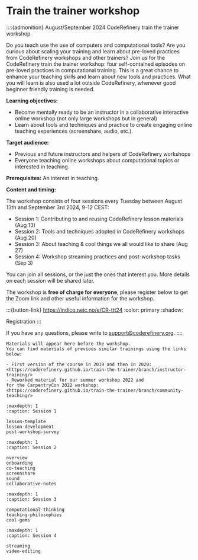 # Train the trainer workshop

::::{admonition} August/September 2024 CodeRefinery train the trainer workshop

Do you teach use the use of computers and computational tools? Are you curious about scaling your training and learn about pre-loved practices from CodeRefinery workshops and other trainers? Join us for the CodeRefinery train the trainer workshop: four self-contained episodes on pre-loved practices in computational training. This is a great chance to enhance your teaching skills and learn about new tools and practices. What you will learn is also used a lot outside CodeRefinery, whenever good beginner friendly training is needed.

**Learning objectives:**
- Become mentally ready to be an instructor in a collaborative interactive online workshop (not only large workshops but in general)
- Learn about tools and techniques and practice to create engaging online teaching experiences (screenshare, audio, etc.).

**Target audience:**
- Previous and future instructors and helpers of CodeRefinery workshops
- Everyone teaching online workshops about computational topics or interested in teaching.

**Prerequisites:**
An interest in teaching.

**Content and timing:**

The workshop consists of four sessions every Tuesday between August 13th and September 3rd 2024, 9-12 CEST:

- Session 1: Contributing to and reusing CodeRefinery lesson materials (Aug 13)
- Session 2: Tools and techniques adopted in CodeRefinery workshops (Aug 20)
- Session 3: About teaching & cool things we all would like to share (Aug 27)
- Session 4: Workshop streaming practices and post-workshop tasks (Sep 3)

You can join all sessions, or the just the ones that interest you. More details on each session will be shared later. 

The workshop is **free of charge for everyone**, please register below to get the Zoom link and other useful information for the workshop.

:::{button-link} https://indico.neic.no/e/CR-ttt24
:color: primary
:shadow:

Registration
:::

If you have any questions, please write to <support@coderefinery.org>.
::::

```{admonition} Materials are work in progress
Materials will appear here before the workshop.
You can find materials of previous similar trainings using the links below:

- First version of the course in 2019 and then in 2020:
<https://coderefinery.github.io/train-the-trainer/branch/instructor-training/>
- Reworked material for our summer workshop 2022 and
for the CarpentryCon 2022 workshop:
<https://coderefinery.github.io/train-the-trainer/branch/community-teaching/>
```

```{toctree}
:maxdepth: 1
:caption: Session 1

lesson-template
lesson-development
post-workshop-survey
```

```{toctree}
:maxdepth: 1
:caption: Session 2

overview
onboarding
co-teaching
screenshare
sound
collaborative-notes
```

```{toctree}
:maxdepth: 1
:caption: Session 3

computational-thinking
teaching-philosophies
cool-gems
```

```{toctree}
:maxdepth: 1
:caption: Session 4

streaming
video-editing
```
